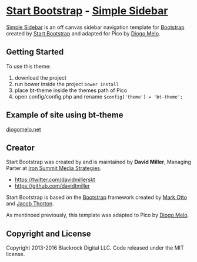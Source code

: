 # [Start Bootstrap](http://startbootstrap.com/) - [Simple Sidebar](http://startbootstrap.com/template-overviews/simple-sidebar/)

[Simple Sidebar](http://startbootstrap.com/template-overviews/simple-sidebar/) is an off canvas sidebar navigation template for [Bootstrap](http://getbootstrap.com/) created by [Start Bootstrap](http://startbootstrap.com/) and adapted for Pico by [Diogo Melo](http://diogomelo.net).

## Getting Started

To use this theme:

1. download the project
2. run bower inside the project `bower install`
3. place bt-theme inside the themes path of Pico
4. open config/config.php and rename `$config['theme'] = 'bt-theme';`

## Example of site using bt-theme

[diogomelo.net](http://diogomelo.net)

## Creator

Start Bootstrap was created by and is maintained by **David Miller**, Managing Parter at [Iron Summit Media Strategies](http://www.ironsummitmedia.com/).

* https://twitter.com/davidmillerskt
* https://github.com/davidtmiller

Start Bootstrap is based on the [Bootstrap](http://getbootstrap.com/) framework created by [Mark Otto](https://twitter.com/mdo) and [Jacob Thorton](https://twitter.com/fat).

As mentinoed previously, this template was adapted to Pico by [Diogo Melo](http://diogomelo.net).

## Copyright and License

Copyright 2013-2016 Blackrock Digital LLC. Code released under the MIT license.
